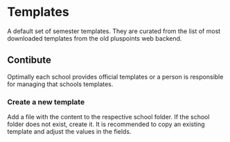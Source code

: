 # Templates

A default set of semester templates. They are curated from the list of most downloaded
templates from the old pluspoints web backend. 

## Contibute

Optimally each school provides official templates or a person is responsible for managing that 
schools templates. 

### Create a new template

Add a file with the content to the respective school folder. If the school folder does not exist, 
create it. It is recommended to copy an existing template and adjust the values in the fields.

